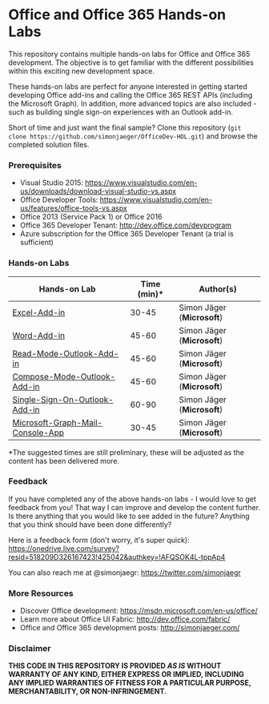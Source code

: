 # Office and Office 365 Hands-on Labs #

This repository contains multiple hands-on labs for Office and Office 365 development. The objective is to get familiar with the different possibilities within this exciting new development space.

These hands-on labs are perfect for anyone interested in getting started developing Office add-ins and calling the Office 365 REST APIs (including the Microsoft Graph). In addition, more advanced topics are also included - such as building single sign-on experiences with an Outlook add-in.

Short of time and just want the final sample? Clone this repository (```git clone https://github.com/simonjaeger/OfficeDev-HOL.git```) and browse the completed solution files.  

### Prerequisites ###
- Visual Studio 2015: <https://www.visualstudio.com/en-us/downloads/download-visual-studio-vs.aspx>
- Office Developer Tools: <https://www.visualstudio.com/en-us/features/office-tools-vs.aspx>
- Office 2013 (Service Pack 1) or Office 2016
- Office 365 Developer Tenant: <http://dev.office.com/devprogram>
- Azure subscription for the Office 365 Developer Tenant (a trial is sufficient)

### Hands-on Labs ###
Hands-on Lab | Time (min)* | Author(s)
---------|----------|----------
[Excel-Add-in](https://github.com/simonjaeger/OfficeDev-HOL/tree/master/Excel-Add-in) | 30-45 |Simon Jäger (**Microsoft**)
[Word-Add-in](https://github.com/simonjaeger/OfficeDev-HOL/tree/master/Word-Add-in) | 45-60 |Simon Jäger (**Microsoft**)
[Read-Mode-Outlook-Add-in](https://github.com/simonjaeger/OfficeDev-HOL/tree/master/Read-Mode-Outlook-Add-in) | 45-60 |Simon Jäger (**Microsoft**)
[Compose-Mode-Outlook-Add-in](https://github.com/simonjaeger/OfficeDev-HOL/tree/master/Compose-Mode-Outlook-Add-in) | 45-60 |Simon Jäger (**Microsoft**)
[Single-Sign-On-Outlook-Add-in](https://github.com/simonjaeger/OfficeDev-HOL/tree/master/Single-Sign-On-Outlook-Add-in) | 60-90 |Simon Jäger (**Microsoft**)
[Microsoft-Graph-Mail-Console-App](https://github.com/simonjaeger/OfficeDev-HOL/tree/master/Microsoft-Graph-Mail-Console-App) | 30-45 |Simon Jäger (**Microsoft**)

*The suggested times are still preliminary, these will be adjusted as the content has been delivered more.

### Feedback ###
If you have completed any of the above hands-on labs - I would love to get feedback from you! That way I can improve and develop the content further. Is there anything that you would like to see added in the future? Anything that you think should have been done differently? 

Here is a feedback form (don't worry, it's super quick): <https://onedrive.live.com/survey?resid=518209D326167423!425042&authkey=!AFQSOK4L-tppAp4>

You can also reach me at @simonjaegr: <https://twitter.com/simonjaegr>

### More Resources ###
- Discover Office development: <https://msdn.microsoft.com/en-us/office/>
- Learn more about Office UI Fabric: <http://dev.office.com/fabric/>
- Office and Office 365 development posts: <http://simonjaeger.com/>

### Disclaimer ###
**THIS CODE IN THIS REPOSITORY IS PROVIDED *AS IS* WITHOUT WARRANTY OF ANY KIND, EITHER EXPRESS OR IMPLIED, INCLUDING ANY IMPLIED WARRANTIES OF FITNESS FOR A PARTICULAR PURPOSE, MERCHANTABILITY, OR NON-INFRINGEMENT.**


